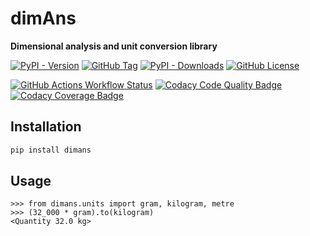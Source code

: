 # dimAns

**Dimensional analysis and unit conversion library**

[![PyPI - Version](https://img.shields.io/pypi/v/dimans?link=https%3A%2F%2Fpypi.org%2Fproject%2Fdimans%2F)](https://pypi.org/project/dimans/#history)
[![GitHub Tag](https://img.shields.io/github/v/tag/emreozcan/dimans)](https://github.com/emreozcan/dimAns/tags)
[![PyPI - Downloads](https://img.shields.io/pypi/dm/dimans)](https://pypi.org/project/dimans/)
[![GitHub License](https://img.shields.io/github/license/emreozcan/dimans)](https://github.com/emreozcan/dimAns/blob/master/LICENSE)

[![GitHub Actions Workflow Status](https://img.shields.io/github/actions/workflow/status/emreozcan/dimAns/test.yml)](https://github.com/emreozcan/dimAns/actions/workflows/test.yml)
[![Codacy Code Quality Badge](https://app.codacy.com/project/badge/Grade/91ba463964c947c1af99446e92d1cd24)](https://app.codacy.com/gh/EmreOzcan/dimAns/dashboard?utm_source=gh&utm_medium=referral&utm_content=&utm_campaign=Badge_grade)
[![Codacy Coverage Badge](https://app.codacy.com/project/badge/Coverage/91ba463964c947c1af99446e92d1cd24)](https://app.codacy.com/gh/EmreOzcan/dimAns/coverage/dashboard?utm_source=gh&utm_medium=referral&utm_content=&utm_campaign=Badge_coverage)

## Installation

```bash
pip install dimans
```

## Usage

```python-repl
>>> from dimans.units import gram, kilogram, metre
>>> (32_000 * gram).to(kilogram)
<Quantity 32.0 kg>
```
